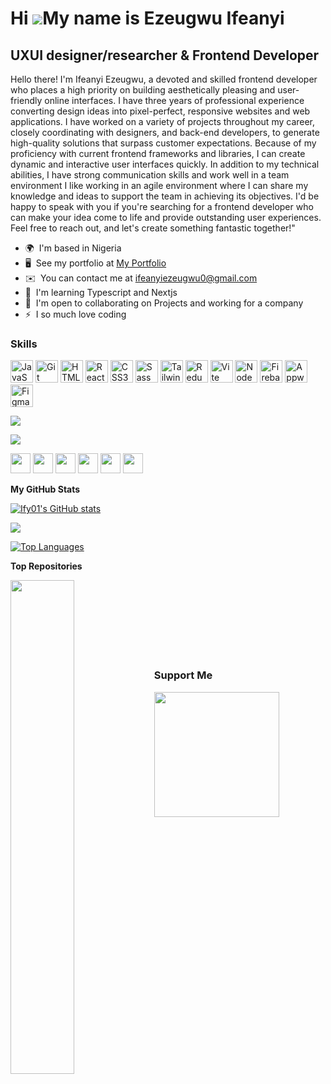 Hi ![](https://user-images.githubusercontent.com/18350557/176309783-0785949b-9127-417c-8b55-ab5a4333674e.gif)My name is Ezeugwu Ifeanyi
=======================================================================================================================================

UXUI designer/researcher & Frontend Developer
------------------

Hello there! I'm Ifeanyi Ezeugwu, a devoted and skilled frontend developer who places a high priority on building aesthetically pleasing and user-friendly online interfaces. I have three years of professional experience converting design ideas into pixel-perfect, responsive websites and web applications. I have worked on a variety of projects throughout my career, closely coordinating with designers, and back-end developers, to generate high-quality solutions that surpass customer expectations. Because of my proficiency with current frontend frameworks and libraries, I can create dynamic and interactive user interfaces quickly. In addition to my technical abilities, I have strong communication skills and work well in a team environment I like working in an agile environment where I can share my knowledge and ideas to support the team in achieving its objectives. I'd be happy to speak with you if you're searching for a frontend developer who can make your idea come to life and provide outstanding user experiences. Feel free to reach out, and let's create something fantastic together!"

*   🌍  I'm based in Nigeria
*   🖥️  See my portfolio at [My Portfolio](http://https://ifeanyiezeugwu.vercel.app)
*   ✉️  You can contact me at [ifeanyiezeugwu0@gmail.com](mailto:ifeanyiezeugwu0@gmail.com)
*   🧠  I'm learning Typescript and Nextjs
*   🤝  I'm open to collaborating on Projects and working for a company
*   ⚡  I so much love coding

### Skills

<p align="left">
<a href="https://developer.mozilla.org/en-US/docs/Web/JavaScript" target="_blank" rel="noreferrer"><img src="https://raw.githubusercontent.com/danielcranney/readme-generator/main/public/icons/skills/javascript-colored.svg" width="36" height="36" alt="JavaScript" /></a>
<a href="https://git-scm.com/" target="_blank" rel="noreferrer"><img src="https://raw.githubusercontent.com/danielcranney/readme-generator/main/public/icons/skills/git-colored.svg" width="36" height="36" alt="Git" /></a>
<a href="https://developer.mozilla.org/en-US/docs/Glossary/HTML5" target="_blank" rel="noreferrer"><img src="https://raw.githubusercontent.com/danielcranney/readme-generator/main/public/icons/skills/html5-colored.svg" width="36" height="36" alt="HTML5" /></a>
<a href="https://reactjs.org/" target="_blank" rel="noreferrer"><img src="https://raw.githubusercontent.com/danielcranney/readme-generator/main/public/icons/skills/react-colored.svg" width="36" height="36" alt="React" /></a>
<a href="https://www.w3.org/TR/CSS/#css" target="_blank" rel="noreferrer"><img src="https://raw.githubusercontent.com/danielcranney/readme-generator/main/public/icons/skills/css3-colored.svg" width="36" height="36" alt="CSS3" /></a>
<a href="https://sass-lang.com/" target="_blank" rel="noreferrer"><img src="https://raw.githubusercontent.com/danielcranney/readme-generator/main/public/icons/skills/sass-colored.svg" width="36" height="36" alt="Sass" /></a>
<a href="https://tailwindcss.com/" target="_blank" rel="noreferrer"><img src="https://raw.githubusercontent.com/danielcranney/readme-generator/main/public/icons/skills/tailwindcss-colored.svg" width="36" height="36" alt="TailwindCSS" /></a>
<a href="https://redux.js.org/" target="_blank" rel="noreferrer"><img src="https://raw.githubusercontent.com/danielcranney/readme-generator/main/public/icons/skills/redux-colored.svg" width="36" height="36" alt="Redux" /></a>
<a href="https://vitejs.dev/" target="_blank" rel="noreferrer"><img src="https://raw.githubusercontent.com/danielcranney/readme-generator/main/public/icons/skills/vite-colored.svg" width="36" height="36" alt="Vite" /></a>
<a href="https://nodejs.org/en/" target="_blank" rel="noreferrer"><img src="https://raw.githubusercontent.com/danielcranney/readme-generator/main/public/icons/skills/nodejs-colored.svg" width="36" height="36" alt="NodeJS" /></a>
<a href="https://firebase.google.com/" target="_blank" rel="noreferrer"><img src="https://raw.githubusercontent.com/danielcranney/readme-generator/main/public/icons/skills/firebase-colored.svg" width="36" height="36" alt="Firebase" /></a>
<a href="https://appwrite.io/" target="_blank" rel="noreferrer"><img src="https://raw.githubusercontent.com/danielcranney/readme-generator/main/public/icons/skills/appwrite-colored-dark.svg" width="36" height="36" alt="Appwrite" /></a>
<a href="https://www.figma.com/" target="_blank" rel="noreferrer"><img src="https://raw.githubusercontent.com/danielcranney/readme-generator/main/public/icons/skills/figma-colored.svg" width="36" height="36" alt="Figma" /></a>

<a href="https://www.github.com/Ify01" target="_blank" rel="noreferrer"><img src="https://img.shields.io/github/followers/Ify01?logo=github&style=for-the-badge&color=14b8a6&labelColor=0f172a" /></a>

<a href="https://www.twitter.com/Ifeanyi_arochim" target="_blank" rel="noreferrer"><img src="https://img.shields.io/twitter/follow/Ifeanyi_arochim?logo=twitter&style=for-the-badge&color=14b8a6&labelColor=0f172a"/></a>


<p align="left"> <a href="https://discord.com/users/ify01#1771" target="_blank" rel="noreferrer"><img src="https://raw.githubusercontent.com/danielcranney/readme-generator/main/public/icons/socials/discord.svg" width="32" height="32" /></a> <a href="https://www.github.com/Ify01" target="_blank" rel="noreferrer"><img src="https://raw.githubusercontent.com/danielcranney/readme-generator/main/public/icons/socials/github-dark.svg" width="32" height="32" /></a> <a href="https://ify.hashnode.dev" target="_blank" rel="noreferrer"><img src="https://raw.githubusercontent.com/danielcranney/readme-generator/main/public/icons/socials/hashnode.svg" width="32" height="32" /></a> <a href="http://www.instagram.com/ifeanyi_mindset" target="_blank" rel="noreferrer"><img src="https://raw.githubusercontent.com/danielcranney/readme-generator/main/public/icons/socials/instagram.svg" width="32" height="32" /></a> <a href="https://www.linkedin.com/in/ezeugwu-ifeanyi-1a996a15b" target="_blank" rel="noreferrer"><img src="https://raw.githubusercontent.com/danielcranney/readme-generator/main/public/icons/socials/linkedin.svg" width="32" height="32" /></a> <a href="https://www.twitter.com/Ifeanyi_arochim" target="_blank" rel="noreferrer"><img src="https://raw.githubusercontent.com/danielcranney/readme-generator/main/public/icons/socials/twitter.svg" width="32" height="32" /></a></p>


<b>My GitHub Stats</b>

<a href="http://www.github.com/Ify01"><img src="https://github-readme-stats.vercel.app/api?username=Ify01&show_icons=true&hide=&count_private=true&title_color=14b8a6&text_color=14b8a6&icon_color=14b8a6&bg_color=0f172a&hide_border=true&show_icons=true" alt="Ify01's GitHub stats" /></a>

<a href="http://www.github.com/Ify01"><img src="https://github-readme-streak-stats.herokuapp.com/?user=Ify01&stroke=14b8a6&background=0f172a&ring=14b8a6&fire=14b8a6&currStreakNum=14b8a6&currStreakLabel=14b8a6&sideNums=14b8a6&sideLabels=14b8a6&dates=14b8a6&hide_border=true" /></a>

<a href="https://github.com/Ify01" align="left"><img src="https://github-readme-stats.vercel.app/api/top-langs/?username=Ify01&langs_count=10&title_color=14b8a6&text_color=14b8a6&icon_color=14b8a6&bg_color=0f172a&hide_border=true&locale=en&custom_title=Top%20%Languages" alt="Top Languages" /></a>

<b>Top Repositories</b>

<div width="100%" align="center"><a href="https://github.com/Ify01/Ultimate-dashboard" align="left"><img align="left" width="45%" src="https://github-readme-stats.vercel.app/api/pin/?username=Ify01&repo=Ultimate-dashboard&title_color=14b8a6&text_color=14b8a6&icon_color=14b8a6&bg_color=0f172a&hide_border=true&locale=en" /></a></div><br /><br /><br /><br /><br /><br /><br />

### Support Me

<a href="https://www.buymeacoffee.com/ify01"><img src="https://cdn.buymeacoffee.com/buttons/v2/default-yellow.png" width="200" /></a>
